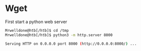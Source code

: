 # Wget

First start a python web server

```bash 
Mrwelldone@htb[/htb]$ cd /tmp
Mrwelldone@htb[/htb]$ python3 -m http.server 8000

Serving HTTP on 0.0.0.0 port 8000 (http://0.0.0.0:8000/) ...
```                                   
